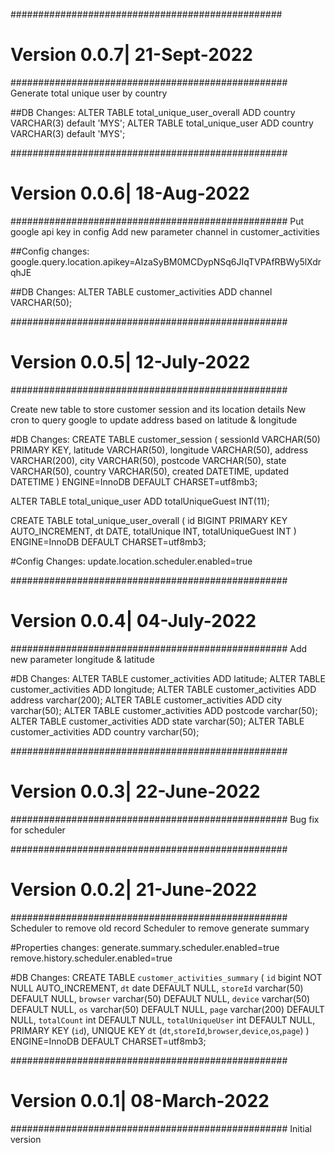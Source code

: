 #################################################
# Version 0.0.7| 21-Sept-2022
##################################################
Generate total unique user by country

##DB Changes:
ALTER TABLE total_unique_user_overall ADD country VARCHAR(3) default 'MYS';
ALTER TABLE total_unique_user ADD country VARCHAR(3) default 'MYS';


##################################################
# Version 0.0.6| 18-Aug-2022
##################################################
Put google api key in config
Add new parameter channel in customer_activities

##Config changes:
google.query.location.apikey=AIzaSyBM0MCDypNSq6JIqTVPAfRBWy5lXdrqhJE

##DB Changes:
ALTER TABLE customer_activities ADD channel VARCHAR(50);


##################################################
# Version 0.0.5| 12-July-2022
##################################################

Create new table to store customer session and its location details
New cron to query google to update address based on latitude & longitude

#DB Changes:
CREATE TABLE customer_session (
sessionId VARCHAR(50) PRIMARY KEY,
latitude VARCHAR(50),
longitude VARCHAR(50),
address VARCHAR(200),
city VARCHAR(50),
postcode VARCHAR(50),
state VARCHAR(50),
country VARCHAR(50),
created DATETIME,
updated DATETIME
) ENGINE=InnoDB DEFAULT CHARSET=utf8mb3;

ALTER TABLE total_unique_user ADD totalUniqueGuest INT(11);

CREATE TABLE total_unique_user_overall (
id BIGINT PRIMARY  KEY AUTO_INCREMENT,
dt DATE,
totalUnique INT,
totalUniqueGuest INT
) ENGINE=InnoDB DEFAULT CHARSET=utf8mb3;


#Config Changes:
update.location.scheduler.enabled=true


##################################################
# Version 0.0.4| 04-July-2022
##################################################
Add new parameter longitude & latitude

#DB Changes:
ALTER TABLE customer_activities ADD latitude;
ALTER TABLE customer_activities ADD longitude;
ALTER TABLE customer_activities ADD address  varchar(200);
ALTER TABLE customer_activities ADD city  varchar(50);
ALTER TABLE customer_activities ADD postcode  varchar(50);
ALTER TABLE customer_activities ADD state varchar(50);
ALTER TABLE customer_activities ADD country varchar(50);


##################################################
# Version 0.0.3| 22-June-2022
##################################################
Bug fix for scheduler


##################################################
# Version 0.0.2| 21-June-2022
##################################################
Scheduler to remove old record
Scheduler to remove generate summary

#Properties changes:
generate.summary.scheduler.enabled=true
remove.history.scheduler.enabled=true

#DB Changes:
CREATE TABLE `customer_activities_summary` (
  `id` bigint NOT NULL AUTO_INCREMENT,
  `dt` date DEFAULT NULL,
  `storeId` varchar(50) DEFAULT NULL,
  `browser` varchar(50) DEFAULT NULL,
  `device` varchar(50) DEFAULT NULL,
  `os` varchar(50) DEFAULT NULL,
  `page` varchar(200) DEFAULT NULL,
  `totalCount` int DEFAULT NULL,
  `totalUniqueUser` int DEFAULT NULL,
  PRIMARY KEY (`id`),
  UNIQUE KEY `dt` (`dt`,`storeId`,`browser`,`device`,`os`,`page`)
) ENGINE=InnoDB DEFAULT CHARSET=utf8mb3;


##################################################
# Version 0.0.1| 08-March-2022
##################################################
Initial version